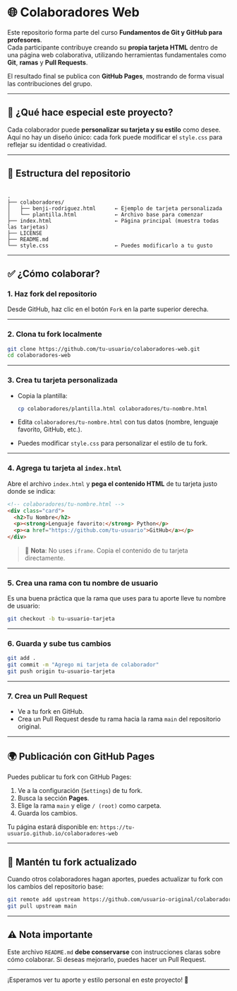 # 🌐 Colaboradores Web

Este repositorio forma parte del curso **Fundamentos de Git y GitHub para profesores**.  
Cada participante contribuye creando su **propia tarjeta HTML** dentro de una página web colaborativa, utilizando herramientas fundamentales como **Git**, **ramas** y **Pull Requests**.

El resultado final se publica con **GitHub Pages**, mostrando de forma visual las contribuciones del grupo.

---

## 🎨 ¿Qué hace especial este proyecto?

Cada colaborador puede **personalizar su tarjeta y su estilo** como desee.  
Aquí no hay un diseño único: cada fork puede modificar el `style.css` para reflejar su identidad o creatividad.

---

## 🧭 Estructura del repositorio

```

.
├── colaboradores/
│   ├── benji-rodriguez.html      ← Ejemplo de tarjeta personalizada
│   └── plantilla.html            ← Archivo base para comenzar
├── index.html                    ← Página principal (muestra todas las tarjetas)
├── LICENSE
├── README.md
└── style.css                     ← Puedes modificarlo a tu gusto

```

---

## ✅ ¿Cómo colaborar?

### 1. Haz fork del repositorio

Desde GitHub, haz clic en el botón `Fork` en la parte superior derecha.

---

### 2. Clona tu fork localmente

```bash
git clone https://github.com/tu-usuario/colaboradores-web.git
cd colaboradores-web
```

---

### 3. Crea tu tarjeta personalizada

- Copia la plantilla:

  ```bash
  cp colaboradores/plantilla.html colaboradores/tu-nombre.html
  ```

- Edita `colaboradores/tu-nombre.html` con tus datos (nombre, lenguaje favorito, GitHub, etc.).
- Puedes modificar `style.css` para personalizar el estilo de tu fork.

---

### 4. Agrega tu tarjeta al `index.html`

Abre el archivo `index.html` y **pega el contenido HTML** de tu tarjeta justo donde se indica:

```html
<!-- colaboradores/tu-nombre.html -->
<div class="card">
  <h2>Tu Nombre</h2>
  <p><strong>Lenguaje favorito:</strong> Python</p>
  <p><a href="https://github.com/tu-usuario">GitHub</a></p>
</div>
```

> 🧠 **Nota**: No uses `iframe`. Copia el contenido de tu tarjeta directamente.

---

### 5. Crea una rama con tu nombre de usuario

Es una buena práctica que la rama que uses para tu aporte lleve tu nombre de usuario:

```bash
git checkout -b tu-usuario-tarjeta
```

---

### 6. Guarda y sube tus cambios

```bash
git add .
git commit -m "Agrego mi tarjeta de colaborador"
git push origin tu-usuario-tarjeta
```

---

### 7. Crea un Pull Request

- Ve a tu fork en GitHub.
- Crea un Pull Request desde tu rama hacia la rama `main` del repositorio original.

---

## 🌍 Publicación con GitHub Pages

Puedes publicar tu fork con GitHub Pages:

1. Ve a la configuración (`Settings`) de tu fork.
2. Busca la sección **Pages**.
3. Elige la rama `main` y elige `/ (root)` como carpeta.
4. Guarda los cambios.

Tu página estará disponible en:
`https://tu-usuario.github.io/colaboradores-web`

---

## 🔄 Mantén tu fork actualizado

Cuando otros colaboradores hagan aportes, puedes actualizar tu fork con los cambios del repositorio base:

```bash
git remote add upstream https://github.com/usuario-original/colaboradores-web.git
git pull upstream main
```

---

## ⚠️ Nota importante

Este archivo `README.md` **debe conservarse** con instrucciones claras sobre cómo colaborar.
Si deseas mejorarlo, puedes hacer un Pull Request.

---

¡Esperamos ver tu aporte y estilo personal en este proyecto! 🎉
